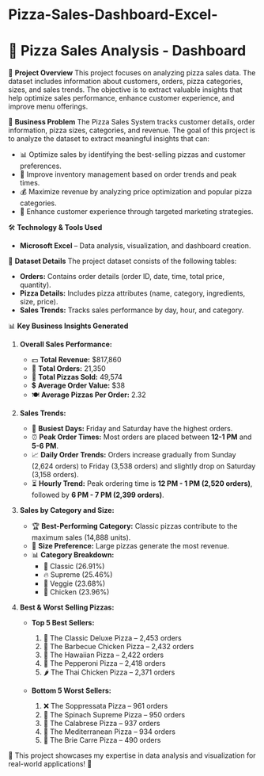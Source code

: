 # Pizza-Sales-Dashboard-Excel-

# 🍕 Pizza Sales Analysis - Dashboard

📌 **Project Overview**
This project focuses on analyzing pizza sales data. The dataset includes information about customers, orders, pizza categories, sizes, and sales trends. The objective is to extract valuable insights that help optimize sales performance, enhance customer experience, and improve menu offerings.

🎯 **Business Problem**
The Pizza Sales System tracks customer details, order information, pizza sizes, categories, and revenue. The goal of this project is to analyze the dataset to extract meaningful insights that can:

- 📊 Optimize sales by identifying the best-selling pizzas and customer preferences.
- 📅 Improve inventory management based on order trends and peak times.
- 💰 Maximize revenue by analyzing price optimization and popular pizza categories.
- 🎯 Enhance customer experience through targeted marketing strategies.

🛠 **Technology & Tools Used**
- **Microsoft Excel** – Data analysis, visualization, and dashboard creation.

📂 **Dataset Details**
The project dataset consists of the following tables:

- **Orders:** Contains order details (order ID, date, time, total price, quantity).
- **Pizza Details:** Includes pizza attributes (name, category, ingredients, size, price).
- **Sales Trends:** Tracks sales performance by day, hour, and category.

📊 **Key Business Insights Generated**
1. **Overall Sales Performance:**
   - 💵 **Total Revenue:** $817,860  
   - 🛒 **Total Orders:** 21,350  
   - 🍕 **Total Pizzas Sold:** 49,574  
   - 💲 **Average Order Value:** $38  
   - 🍽 **Average Pizzas Per Order:** 2.32  

2. **Sales Trends:**
   - 📆 **Busiest Days:** Friday and Saturday have the highest orders.
   - ⏰ **Peak Order Times:** Most orders are placed between **12-1 PM** and **5-6 PM**.
   - 📈 **Daily Order Trends:** Orders increase gradually from Sunday (2,624 orders) to Friday (3,538 orders) and slightly drop on Saturday (3,158 orders).
   - ⏳ **Hourly Trend:** Peak ordering time is **12 PM - 1 PM (2,520 orders)**, followed by **6 PM - 7 PM (2,399 orders)**.

3. **Sales by Category and Size:**
   - 🏆 **Best-Performing Category:** Classic pizzas contribute to the maximum sales (14,888 units).
   - 🍕 **Size Preference:** Large pizzas generate the most revenue.
   - 📊 **Category Breakdown:**
     - 🍕 Classic (26.91%)  
     - 🔥 Supreme (25.46%)  
     - 🥦 Veggie (23.68%)  
     - 🍗 Chicken (23.96%)  

4. **Best & Worst Selling Pizzas:**
   - **Top 5 Best Sellers:**
     1. 🏅 The Classic Deluxe Pizza – 2,453 orders  
     2. 🍗 The Barbecue Chicken Pizza – 2,432 orders  
     3. 🍍 The Hawaiian Pizza – 2,422 orders  
     4. 🍕 The Pepperoni Pizza – 2,418 orders  
     5. 🌶 The Thai Chicken Pizza – 2,371 orders  

   - **Bottom 5 Worst Sellers:**
     1. ❌ The Soppressata Pizza – 961 orders  
     2. 🥬 The Spinach Supreme Pizza – 950 orders  
     3. 🧀 The Calabrese Pizza – 937 orders  
     4. 🍆 The Mediterranean Pizza – 934 orders  
     5. 🧀 The Brie Carre Pizza – 490 orders  

📍 This project showcases my expertise in data analysis and visualization for real-world applications! 🚀

